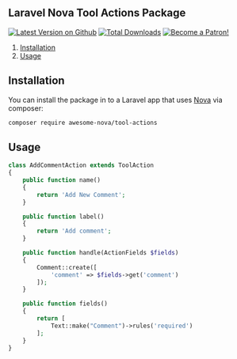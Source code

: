 ## Laravel Nova Tool Actions Package
[![Latest Version on Github](https://img.shields.io/packagist/v/awesome-nova/tool-actions.svg?style=flat)](https://packagist.org/packages/awesome-nova/tool-actions)
[![Total Downloads](https://img.shields.io/packagist/dt/awesome-nova/tool-actions.svg?style=flat)](https://packagist.org/packages/awesome-nova/tool-actions)
[![Become a Patron!](https://img.shields.io/badge/become-a_patron!-red.svg?logo=patreon&style=flat)](https://www.patreon.com/bePatron?u=16285116)

1. [Installation](#user-content-installation)
2. [Usage](#user-content-usage)

## Installation

You can install the package in to a Laravel app that uses [Nova](https://nova.laravel.com) via composer:

```bash
composer require awesome-nova/tool-actions
```

## Usage

```php
class AddCommentAction extends ToolAction
{
    public function name()
    {
        return 'Add New Comment';
    }

    public function label()
    {
        return 'Add comment';
    }

    public function handle(ActionFields $fields)
    {
        Comment::create([
            'comment' => $fields->get('comment')
        ]);
    }

    public function fields()
    {
        return [
            Text::make("Comment")->rules('required')
        ];
    }
}
```


